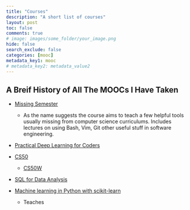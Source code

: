 ```yaml
---
title: "Courses"
description: "A short list of courses"
layout: post
toc: false
comments: true
# image: images/some_folder/your_image.png
hide: false
search_exclude: false
categories: [mooc]
metadata_key1: mooc
# metadata_key2: metadata_value2
---
```


## A Breif History of All The MOOCs I Have Taken

- [Missing Semester](https://missing.csail.mit.edu/)
	* As the name suggests the course aims to teach a few helpful tools usually missing from computer science curriculums.
	Includes lectures on using Bash, Vim, Git other useful stuff in software engineering.

- [Practical Deep Learning for Coders](https://course.fast.ai/)
- [CS50](https://cs50.harvard.edu/x/2022/)
	* [CS50W](https://cs50.harvard.edu/web/2020/)
- [SQL for Data Analysis](https://www.udacity.com/course/sql-for-data-analysis--ud198)
- [Machine learning in Python with scikit-learn](https://lms.fun-mooc.fr/courses/course-v1:inria+41026+session02/info)
	* Teaches 